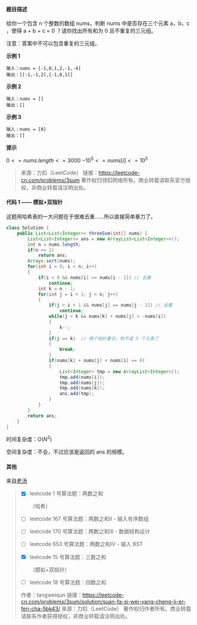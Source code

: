 #### 题目描述

给你一个包含 n 个整数的数组 nums，判断 nums 中是否存在三个元素 a，b，c ，使得 a + b + c = 0 ？请你找出所有和为 0 且不重复的三元组。

注意：答案中不可以包含重复的三元组。

**示例 1**

```
输入：nums = [-1,0,1,2,-1,-4]
输出：[[-1,-1,2],[-1,0,1]]
```

**示例 2**

```
输入：nums = []
输出：[]
```

**示例 3**

```
输入：nums = [0]
输出：[]
```

**提示**

$0 <= nums.length <= 3000$
$-10^5 <= nums[i] <= 10^5$

> 来源：力扣（LeetCode）
> 链接：https://leetcode-cn.com/problems/3sum
> 著作权归领扣网络所有。商业转载请联系官方授权，非商业转载请注明出处。

#### 代码 1 —— 模拟+双指针

这题用哈希表的一大问题在于很难去重......所以直接简单暴力了。

```java
class Solution {
    public List<List<Integer>> threeSum(int[] nums) {
        List<List<Integer>> ans = new ArrayList<List<Integer>>();
        int n = nums.length;
        if(n <= 2)
            return ans;
        Arrays.sort(nums);
        for(int i = 0; i < n; i++)
        {
            if(i > 0 && nums[i] == nums[i - 1]) // 去重
                continue;
            int k = n - 1;
            for(int j = i + 1; j < n; j++)
            {
                if(j > i + 1 && nums[j] == nums[j - 1]) // 去重
                    continue;   
                while(j < k && nums[k] + nums[j] > -nums[i])
                {
                    k--;
                }
                if(j == k)  // 两个指针重合，构不成 3 个元素了
                {
                    break;
                }
                if(nums[k] + nums[j] + nums[i] == 0)
                {
                    List<Integer> tmp = new ArrayList<Integer>();
                    tmp.add(nums[i]);
                    tmp.add(nums[j]);
                    tmp.add(nums[k]);
                    ans.add(tmp);
                }
            }
        }
        return ans;
    }
}
```

时间复杂度：$O(N^2)$

空间复杂度：不会，不过应该是返回的 ans 的规模。 

#### 其他

来自[老汤](https://leetcode-cn.com/problems/3sum/solution/suan-fa-si-wei-yang-cheng-ji-er-fen-cha-5bk43/)

> - [x] leetcode 1 号算法题：两数之和
>
>   （哈希）
>
> - [ ] leetcode 167 号算法题：两数之和Ⅱ - 输入有序数组
>
> - [ ] leetcode 170 号算法题：两数之和Ⅲ - 数据结构设计
>
> - [ ] leetcode 653 号算法题：两数之和Ⅳ - 输入 BST
>
> - [x] leetcode 15 号算法题：三数之和
>
>   （模拟+双指针）
>
> - [ ] leetcode 18 号算法题：四数之和
>
> 作者：tangweiqun
> 链接：https://leetcode-cn.com/problems/3sum/solution/suan-fa-si-wei-yang-cheng-ji-er-fen-cha-5bk43/
> 来源：力扣（LeetCode）
> 著作权归作者所有。商业转载请联系作者获得授权，非商业转载请注明出处。
